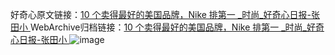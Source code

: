好奇心原文链接：[10 个卖得最好的美国品牌，Nike 排第一 _时尚_好奇心日报-张田小 ](https://www.qdaily.com/articles/11627.html)
WebArchive归档链接：[10 个卖得最好的美国品牌，Nike 排第一 _时尚_好奇心日报-张田小 ](http://web.archive.org/web/20190623170825/https://www.qdaily.com/articles/11627.html)
![image](http://ww3.sinaimg.cn/large/007d5XDply1g3wad4953jj30u02kf1fl)